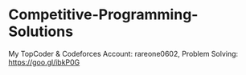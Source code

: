 # Competitive-Programming-Solutions
My TopCoder & Codeforces Account: rareone0602,   Problem Solving: https://goo.gl/ibkP0G
